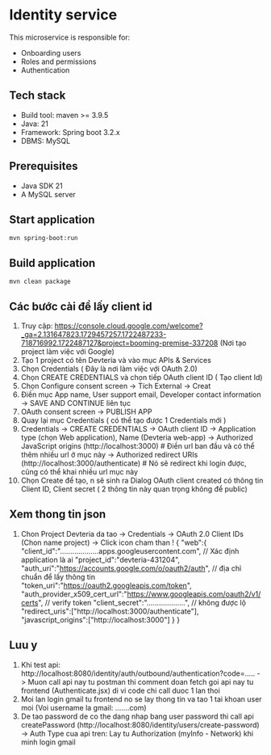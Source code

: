 # Identity service
This microservice is responsible for:
* Onboarding users
* Roles and permissions
* Authentication

## Tech stack
* Build tool: maven >= 3.9.5
* Java: 21
* Framework: Spring boot 3.2.x
* DBMS: MySQL

## Prerequisites
* Java SDK 21
* A MySQL server

## Start application
`mvn spring-boot:run`

## Build application
`mvn clean package`


## Các bước cài để lấy client id
1. Truy cập: https://console.cloud.google.com/welcome?_ga=2.131647823.1729457257.1722487233-718716992.1722487127&project=booming-premise-337208 (Nơi tạo project làm việc với Google)
2. Tạo 1 project có tên Devteria và vào mục APIs & Services
3. Chọn Credentials ( Đây là nơi làm việc với OAuth 2.0)
4. Chọn CREATE CREDENTIALS và chọn tiếp OAuth client ID ( Tạo client Id)
5. Chọn Configure consent screen -> Tích
   External -> Creat
6. Điền mục App name, User support email, Developer contact information -> SAVE AND CONTINUE liên tục
7. OAuth consent screen -> PUBLISH APP
8. Quay lại mục Credentials ( có thể tạo được 1 Credentials mới )
9. Credentials -> CREATE CREDENTIALS -> OAuth client ID
   -> Application type (chọn Web application), Name (Devteria web-app)
   -> Authorized JavaScript origins (http://localhost:3000) # Điền url ban đầu và có thể thêm nhiều url ở mục này
   -> Authorized redirect URIs (http://localhost:3000/authenticate) # Nó sẽ redirect khi login được, cũng có thể khai nhiều url mục này
10. Chọn Create để tạo, n sẽ sinh ra Dialog OAuth client created có thông tin Client ID, Client secret ( 2 thông tin này quan trọng không để public)

## Xem thong tin json
1. Chon Project Devteria da tao -> Credentials -> OAuth 2.0 Client IDs (Chon name project) -> Click icon cham than !
{
"web":{
"client_id":"...................apps.googleusercontent.com", // Xác định application là ai
"project_id":"devteria-431204",
"auth_uri":"https://accounts.google.com/o/oauth2/auth", // địa chỉ chuẩn để lấy thông tin
"token_uri":"https://oauth2.googleapis.com/token",
"auth_provider_x509_cert_url":"https://www.googleapis.com/oauth2/v1/certs", // verify token
"client_secret":"...................", // không được lộ
"redirect_uris":["http://localhost:3000/authenticate"],
"javascript_origins":["http://localhost:3000"]
}
}

## Luu y
1. Khi test api: http://localhost:8080/identity/auth/outbound/authentication?code=.....
   -> Muon call api nay tu postman thi comment doan fetch goi api nay tu frontend (Authenticate.jsx) di vi code chi call duoc 1 lan thoi
2. Moi lan login gmail tu frontend no se lay thong tin va tao 1 tai khoan user moi (Voi username la gmail: .......com)
3. De tao password de co the dang nhap bang user password thi call api createPassword (http://localhost:8080/identity/users/create-password)
   -> Auth Type cua api tren: Lay tu Authorization (myInfo - Network) khi minh login gmail